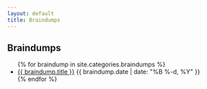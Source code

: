 ```yaml
---
layout: default
title: Braindumps
---
```


## Braindumps

<ul class="braindumps">
  {% for braindump in site.categories.braindumps %}
    <li class="braindump">
      <a href="/blog{{ braindump.url }}">{{ braindump.title }}</a>
      <time class="publish-date" datetime="{{ braindump.date | date: '%F' }}">
        {{ braindump.date | date: "%B %-d, %Y" }}
      </time>
    </li>
  {% endfor %}
</ul>
